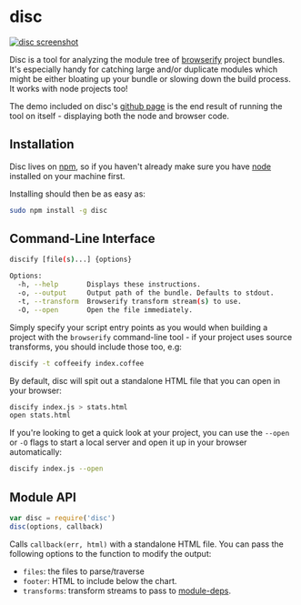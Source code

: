 # disc #

[![disc screenshot](http://hughsk.github.io/disc/img/screenshot.png)](http://hughsk.github.io/disc)

Disc is a tool for analyzing the module tree of
[browserify](http://browserify.org) project bundles. It's especially handy
for catching large and/or duplicate modules which might be either bloating up
your bundle or slowing down the build process. It works with node projects too!

The demo included on disc's [github page](http://hughsk.github.io/disc)
is the end result of running the tool on itself - displaying both the node
and browser code.

## Installation ##

Disc lives on [npm](http://npmjs.org/package/npm), so if you haven't already
make sure you have [node](http://nodejs.org/) installed on your machine first.

Installing should then be as easy as:

``` bash
sudo npm install -g disc
```

## Command-Line Interface ##

``` bash
discify [file(s)...] {options}

Options:
  -h, --help       Displays these instructions.
  -o, --output     Output path of the bundle. Defaults to stdout.
  -t, --transform  Browserify transform stream(s) to use.
  -O, --open       Open the file immediately.
```

Simply specify your script entry points as you would when building a project
with the `browserify` command-line tool - if your project uses source
transforms, you should include those too, e.g:

``` bash
discify -t coffeeify index.coffee
```

By default, disc will spit out a standalone HTML file that you can open
in your browser:

``` bash
discify index.js > stats.html
open stats.html
```

If you're looking to get a quick look at your project, you can use the `--open`
or `-O` flags to start a local server and open it up in your browser
automatically:

``` bash
discify index.js --open
```

## Module API ##

``` javascript
var disc = require('disc')
disc(options, callback)
```

Calls `callback(err, html)` with a standalone HTML file. You can pass the
following options to the function to modify the output:

* `files`: the files to parse/traverse
* `footer`: HTML to include below the chart.
* `transforms`: transform streams to pass to
  [module-deps](http://ghub.io/module-deps).

